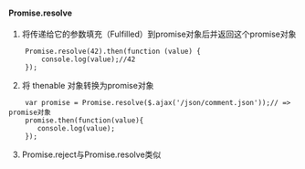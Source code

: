#### Promise.resolve
1. 将传递给它的参数填充（Fulfilled）到promise对象后并返回这个promise对象
````
    Promise.resolve(42).then(function (value) {
        console.log(value);//42
    });
````
2. 将 thenable 对象转换为promise对象
````
    var promise = Promise.resolve($.ajax('/json/comment.json'));// => promise对象
    promise.then(function(value){
       console.log(value);
    });

````
3. Promise.reject与Promise.resolve类似